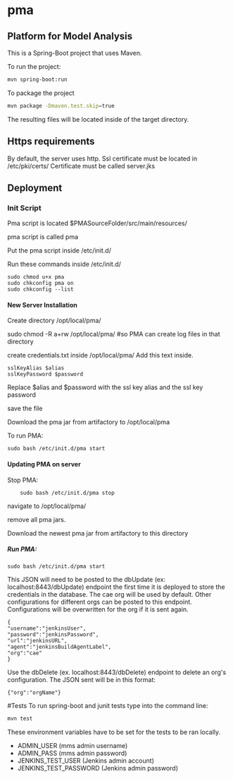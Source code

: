 # pma
## Platform for Model Analysis

This is a Spring-Boot project that uses Maven.

To run the project:

```bash
mvn spring-boot:run
```

To package the project

```bash
mvn package -Dmaven.test.skip=true
```
The resulting files will be located inside of the target directory.

## Https requirements
By default, the server uses http.
Ssl certificate must be located in /etc/pki/certs/
Certificate must be called server.jks

## Deployment
### Init Script

Pma script is located $PMASourceFolder/src/main/resources/

pma script is called pma

Put the pma script inside /etc/init.d/

Run these commands inside /etc/init.d/

```
sudo chmod u+x pma
sudo chkconfig pma on
sudo chkconfig --list
```

#### New Server Installation

Create directory /opt/local/pma/

sudo chmod -R a+rw /opt/local/pma/ #so PMA can create log files in that directory

create credentials.txt inside /opt/local/pma/
Add this text inside.
```
sslKeyAlias $alias
sslKeyPassword $password
```
Replace $alias and $password with the ssl key alias and the ssl key password

save the file


Download the pma jar from artifactory to /opt/local/pma

To run PMA:

    sudo bash /etc/init.d/pma start



#### Updating PMA on server

Stop PMA:
```
    sudo bash /etc/init.d/pma stop
```
navigate to /opt/local/pma/

remove all pma jars.

Download the newest pma jar from artifactory to this directory

##### Run PMA:

    sudo bash /etc/init.d/pma start


This JSON will need to be posted to the dbUpdate (ex: localhost:8443/dbUpdate) endpoint the first time it is deployed to store the credentials in the database. The cae org will be used by default. Other configurations for different orgs can be posted to this endpoint. Configurations will be overwritten for the org if it is sent again.
```
{
"username":"jenkinsUser",
"password":"jenkinsPassword",
"url":"jenkinsURL",
"agent":"jenkinsBuildAgentLabel",
"org":"cae"
}
```

Use the dbDelete (ex. localhost:8443/dbDelete) endpoint to delete an org's configuration. The JSON sent will be in this format:

```
{"org":"orgName"}
```


#Tests
To run spring-boot and junit tests type into the command line:
```bash
mvn test
```
These environment variables have to be set for the tests to be ran locally.

* ADMIN_USER (mms admin username)
* ADMIN_PASS (mms admin password)
* JENKINS_TEST_USER (Jenkins admin account)
* JENKINS_TEST_PASSWORD (Jenkins admin password)
